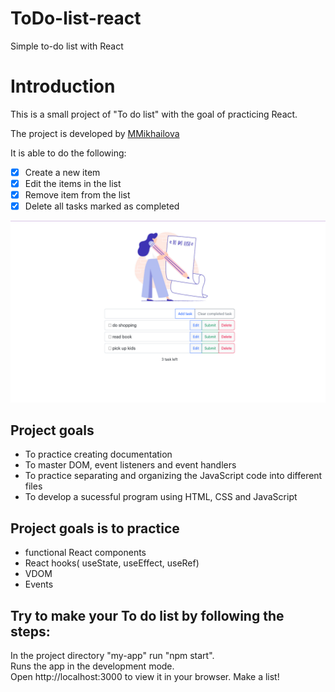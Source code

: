 # ToDo-list-react
 Simple to-do list with React
# Introduction

This is a small project of "To do list" with the goal of practicing React.

The project is developed by [MMikhailova](https://github.com/MMikhailova)

It is able to do the following:

- [x] Create a new item 
- [x] Edit the items in the list
- [x] Remove item from the list
- [x] Delete all tasks marked as completed

![Page](/my-app/public/screenshot.png)

## Project goals

- To practice creating documentation
- To master DOM, event listeners and event handlers
- To practice separating and organizing the JavaScript code into different files
- To develop a sucessful program using HTML, CSS and JavaScript


## Project goals is to practice
- functional React components
- React hooks( useState, useEffect, useRef)
- VDOM
- Events


## Try to make your To do list by following the steps:   

In the project directory "my-app" run "npm start".   
Runs the app in the development mode.  
Open http://localhost:3000 to view it in your browser.
Make a list!
